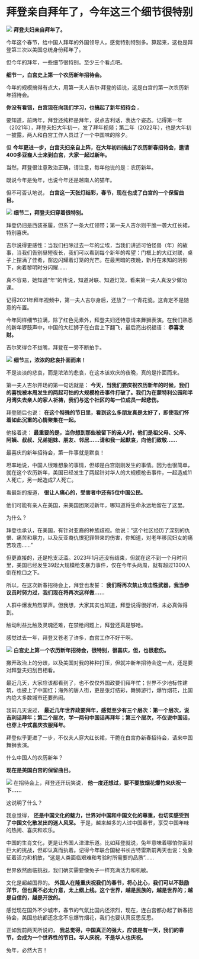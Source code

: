 # 拜登亲自拜年了，今年这三个细节很特别

![](https://inews.gtimg.com/news_bt/On8d4tTuCPuKcKZlrnCrjJdxTzt7vsWuhP8ArGyI4EWYcAA/1000)
**拜登夫妇亲自拜年了。**

今年这个春节，给中国人拜年的外国领导人，感觉特别特别多。算起来，这也是拜登第三次以美国总统身份拜年了。

但今年的拜年，一些细节很特别。至少三个看点吧。

**细节一，白宫史上第一个农历新年招待会。**

今年的规模搞得有点大，用第一夫人吉尔·拜登的话说，这是白宫的第一次农历新年招待会。

**你没有看错，白宫现在向我们学习，也搞起了新年招待会** 。

要知道，前两年，拜登还纯粹是拜年，说点吉利话，表达个姿态。记得第一年（2021年），拜登夫妇大年初一，发了拜年视频；第二年（2022年），也是大年初一披露，两人和白宫工作人员过了一个中国味的除夕。

但 **今年更进一步，白宫夫妇亲自上阵，在大年初四搞出了农历新春招待会，邀请400多亚裔人士来到白宫，大家一起过新年。**

当然，拜登很注意政治正确，请注意，每年他说的是：农历新年。

既说今年是兔年，也说今年还是越南人的猫年。

但不可否认地说， **白宫这一天张灯结彩，春节，现在也成了白宫的一个保留曲目。**

![](https://inews.gtimg.com/news_bt/ObqYi3pVqC9a-xQHjCDc7FkqIokijLZggSi895E_43TjoAA/1000)
**细节二，拜登夫妇穿着很特别。**

拜登仍旧是西装革履，但系了一条大红领带；第一夫人吉尔则干脆一袭大红长裙，特别喜庆。

吉尔说得更感性：当我们扫除过去一年的尘埃，当我们讲述可怕怪兽（年）的故事，当我们告别昼短夜长，我们可以看到每个新年的希望：门框上的大红对联，桌子上摆满了佳肴，窗边闪耀着灯笼的光芒。在最黑暗的夜晚，新月在未知的阴影下，向着黎明时分闪耀……

真不容易，她知道“年”的传说，知道对联、知道灯笼，看来第一夫人真没少做功课。

记得2021年拜年视频中，第一夫人吉尔身后，还放了一个青花瓷。这肯定不是随意的布置。

今年同样细节拉满，除了红色元素外，拜登夫妇还特意请来舞狮表演。在我们熟悉的新年锣鼓声中，中国的大红狮子在白宫上下翻飞，最后亮出祝福语： **恭喜发财。**

吉尔笑得合不拢嘴，拜登在一旁不断拍手。

![](https://inews.gtimg.com/news_bt/OxziPyAV8djZwh2AOUFnHCAHgPuSoRVCZN_ubZ7-LCocoAA/1000)
**细节三，浓浓的悲哀扑面而来！**

不是淡淡的悲哀，而是浓浓的悲哀，在这本该欢庆的夜晚，真的是扑面而来。

第一夫人吉尔开场的第一句话就是：
**今天，当我们要庆祝农历新年的时候，我们的喜悦被本周发生的两起可怕的大规模枪击事件打破了。我们为在蒙特利公园和半月湾失去亲人的家人祈祷，我们与这个社区的每一位成员一起悲伤。**

拜登随后也说： **在这个特殊的节日里，看到这么多朋友真是太好了，即使我们怀着如此沉重的心情聚集在一起。**

他接着说： **最重要的是，当你想到那些被留下的亲人时，他们是祖父母、父母、阿姨、叔叔、兄弟姐妹、朋友、邻居……请和我一起默哀，向他们致敬……**

最喜庆的新年招待会，第一件事就是默哀！

坦率地说，中国人很难想象的事情，但却是白宫刚刚发生的事情。因为也很简单，就在这个农历新年，美国已经发生了两起针对华人的大规模枪击事件，一起造成11人死亡，另一起造成7人死亡。

看最新的报道， **很让人痛心的，受害者中还有5位中国公民。**

他们可能有亲人在美国，来美国团聚过新年，哪知道将生命永远地留在了这里。

为什么？

拜登也承认，在美国，有针对亚裔的种族歧视。他说：“这个社区经历了深刻的仇恨、痛苦和暴力，以及反亚裔仇恨犯罪带来的伤害，你知道，对老年移民妇女的痛苦攻击……”

但更直接的，还是枪支泛滥。2023年1月还没有结束，但就在这不到一个月时间里，美国已经发生39起大规模枪支暴力事件，仅在今年头两周，就有超过1300人倒在枪口之下。

所以，在这次新春招待会上，拜登也发誓： **我们将再次禁止攻击性武器，我当参议员时努力过，我们现在将再次这样做……**

人群中爆发热烈掌声。但我想，大家其实也知道，拜登说得很好听，未必真做得到。

触动利益比触及灵魂还难，在禁枪问题上，拜登还真是够呛。

感觉过去一年，拜登又苍老了许多，白宫工作不好干啊。

![](https://inews.gtimg.com/news_bt/O0-SbR6d50Lgnj_vpfFV3N90IrxCFHALBISAYJniIvmXUAA/1000)
**白宫史上第一个农历新年招待会，很特别，很喜庆，但，也很悲伤。**

撇开政治上的分歧，以及美国对我的种种打压，但就冲新年招待会这一点，还是要对拜登夫妇刮目相看。

最近几天，大家应该都看到了，也不仅仅外国政要们拜年忙；世界不少地标性建筑，也披上了中国红；海外的唐人街，更是张灯结彩，舞狮游行，爆竹烟花，比国内绝大多数城市还要热闹。

我前几天说过，
**最近几年世界政要拜年，感觉至少有三个层次：第一个层次，说吉利话拜年；第二个层次，学一两句中国话再拜年；第三个层次，不仅说中国话，也穿上中式喜庆衣服拜年。**

拜登似乎更进了一步，不仅夫人穿大红长裙，干脆在白宫办新春招待会，请来中国舞狮表演。

什么中国人的农历新年？

**现在是美国白宫的保留曲目。**

![](https://inews.gtimg.com/news_bt/OnWwaa1uclRTo9CuT2uLX7XvIQq2RsizHi2LoavWiPNbUAA/1000)
在招待会上，拜登还开玩笑说， **他一度还想过，要不要放烟花爆竹来庆祝一下……**

这说明了什么？

我总觉得， **还是中国文化的魅力，世界对中国和中国文化的尊重，也切实感受到了中国文化散发出的迷人风采。**
于是，越来越多的人过中国春节，享受中国年味的热闹、喜庆和欢乐。

中国的生肖文化，更是让外国人津津乐道。比如拜登就说，兔年意味着哪怕你面对巨大的挑战，但却认真而执着。记得今年联合国秘书长古特雷斯前两天也说：兔象征着活力和机敏，“这是人类面临艰难和考验时所需要的品质”……

世界依然面临挑战，我们确实需要像兔子一样充满活力和机敏。

文化是超越国界的。
**外国人在隆重庆祝我们的春节，将心比心，我们可以不鼓励洋节，但也真不必太介意，太上纲上线。这个世界，越是民族的，越是世界的；越是自信的，越是开放的。**

感觉现在国外不少城市，春节的气氛比国内还浓烈，现在，连白宫都办起了新春招待会，美国总统都还念念不忘爆竹烟花，我们也要认真反思反思。

正如我前两天所说的， **我总觉得，中国真正的强大，应该是有一天，我们的春节，会成为一个世界性的节日。华人庆祝，不是华人也庆祝。**

兔年，必然大吉！

